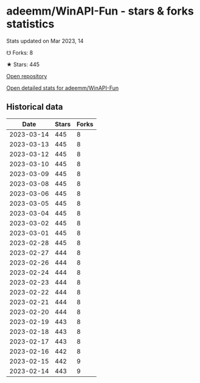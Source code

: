 # adeemm/WinAPI-Fun - stars & forks statistics

Stats updated on Mar 2023, 14

☋ Forks: 8

★ Stars: 445

[Open repository](https://github.com/adeemm/WinAPI-Fun)

[Open detailed stats for adeemm/WinAPI-Fun](https://reviewgithub.com/rep/adeemm/WinAPI-Fun)

## Historical data
| Date | Stars | Forks |
|------|-------|-------|
| 2023-03-14 | 445 | 8 | 
| 2023-03-13 | 445 | 8 | 
| 2023-03-12 | 445 | 8 | 
| 2023-03-10 | 445 | 8 | 
| 2023-03-09 | 445 | 8 | 
| 2023-03-08 | 445 | 8 | 
| 2023-03-06 | 445 | 8 | 
| 2023-03-05 | 445 | 8 | 
| 2023-03-04 | 445 | 8 | 
| 2023-03-02 | 445 | 8 | 
| 2023-03-01 | 445 | 8 | 
| 2023-02-28 | 445 | 8 | 
| 2023-02-27 | 444 | 8 | 
| 2023-02-26 | 444 | 8 | 
| 2023-02-24 | 444 | 8 | 
| 2023-02-23 | 444 | 8 | 
| 2023-02-22 | 444 | 8 | 
| 2023-02-21 | 444 | 8 | 
| 2023-02-20 | 444 | 8 | 
| 2023-02-19 | 443 | 8 | 
| 2023-02-18 | 443 | 8 | 
| 2023-02-17 | 443 | 8 | 
| 2023-02-16 | 442 | 8 | 
| 2023-02-15 | 442 | 9 | 
| 2023-02-14 | 443 | 9 | 

